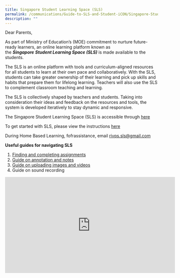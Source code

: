 ```yaml
---
title: Singapore Student Learning Space (SLS)
permalink: /communications/Guide-to-SLS-and-Student-iCON/Singapore-Student-Learning-Space-SLS/
description: ""
---
```


Dear Parents,

  

As part of Ministry of Education’s (MOE) commitment to nurture future-ready learners, an online learning platform known as the **_Singapore_** **_Student Learning Space (SLS)_** is made available to the students.

The SLS is an online platform with tools and curriculum-aligned resources for all students to learn at their own pace and collaboratively. With the SLS, students can take greater ownership of their learning and pick up skills and habits that prepare them for lifelong learning. Teachers will also use the SLS to complement classroom teaching and learning.

The SLS is collectively shaped by teachers and students. Taking into consideration their ideas and feedback on the resources and tools, the system is developed iteratively to stay dynamic and responsive.

The Singapore Student Learning Space (SLS) is accessible through [here](https://vle.learning.moe.edu.sg/login)

To get started with SLS, please view the instructions [here](/files/Communications/Guide%20to%20using%20SLS%20and%20iCON/SLS%20Account%20Management%20-%20Guide%20for%20Students.pdf)

During Home Based Learning, fofrassistance, email [rivps.sls@gmail.com](mailto:rivps.sls@gmail.com)

**Useful guides for navigating SLS**  
1. [Finding and completing assignments](/files/Communications/Guide%20to%20using%20SLS%20and%20iCON/Finding%20and%20completing%20assignments.pdf)
2. [Guide on annotation and notes](/files/Communications/Guide%20to%20using%20SLS%20and%20iCON/SLS%20Guide%20on%20annotation%20and%20notes.pdf)
3. [Guide on uploading images and videos](/files/Communications/Guide%20to%20using%20SLS%20and%20iCON/SLS%20Upload%20an%20image%20or%20video.pdf)
4. Guide on sound recording

<iframe width="560" height="315" src="https://www.youtube.com/embed/pz7ZtKTanKc" title="YouTube video player" frameborder="0" allow="accelerometer; autoplay; clipboard-write; encrypted-media; gyroscope; picture-in-picture" allowfullscreen></iframe>